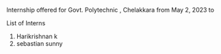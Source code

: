 Internship offered for Govt. Polytechnic , Chelakkara from May 2, 2023 to 



List of Interns
1. Harikrishnan k
2. sebastian sunny 


